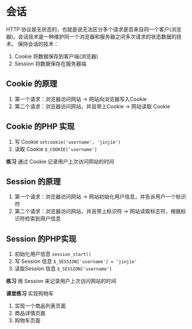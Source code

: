 # 会话 
HTTP 协议是无状态的，也就是说无法区分多个请求是否来自同一个客户(浏览器)。会话技术是一种维护同一个浏览器和服务器之间多次请求的状态数据的技术。
保持会话的技术：
1. Cookie 将数据保存到客户端(浏览器)
2. Session 将数据保存在服务器端

## Cookie 的原理
1. 第一个请求：浏览器访问网站 -> 网站向浏览器写入Cookie
2. 第二个请求：浏览器访问网站，并且带上Cookie -> 网站读取 Cookie

## Cookie 的PHP 实现
1. 写 Cookie  `setcookie('username', 'jinjie')`
2. 读取 Cookie   `$_COOKIE['username']`

**练习** 通过 Cookie 记录用户上次访问网站的时间

## Session 的原理
1. 第一个请求：浏览器访问网站 -> 网站初始化用户信息，并告诉用户一个标识符
2. 第二个请求：浏览器访问网站，并且带上标识符 -> 网站读取标志符，根据标识符检索到用户信息

## Session 的PHP实现
1. 初始化用户信息 `session_start()`
2. 写 Session 信息 `$_SESSION['username'] = 'jinjie'`
3. 读取Session 信息 `$_SESSION['username']`

**练习** 用 Session 来记录用户上次访问网站的时间

**课堂练习** 实现购物车
1. 实现一个商品列表页面
2. 商品详情页面
3. 购物车页面

<!--stackedit_data:
eyJoaXN0b3J5IjpbMTMyMjQzNTY2Ml19
-->
